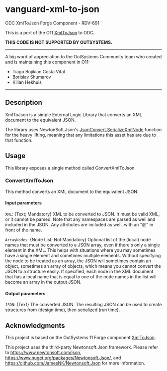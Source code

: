 # vanguard-xml-to-json
ODC XmlToJson Forge Component - RDV-691

This is a port of the O11 [XmlToJson](https://www.outsystems.com/forge/component-overview/3709/xmltojson-o11) to ODC.

**THIS CODE IS NOT SUPPORTED BY OUTSYSTEMS.**

------------

A big word of appreciation to the OutSystems Community team who created and is maintaining this component in O11:
- Tiago Bojikian Costa Vital
- Borislav Shumarov
- Kilian Hekhuis

------------
## Description
XmlToJson is a simple External Logic Library that converts an XML document to the equivalent JSON.

The library uses NewtonSoft.Json's [JsonConvert.SerializeXmlNode](https://www.newtonsoft.com/json/help/html/M_Newtonsoft_Json_JsonConvert_SerializeXmlNode_1.htm "JsonConvert.SerializeXmlNode") function for the heavy lifting, meaning that any limitations this asset has are due to that function.

## Usage
This library exposes a single method called ConvertXmlToJson.

### ConvertXmlToJson
This method converts an XML document to the equivalent JSON.

#### Input parameters
`XML`: {Text; Mandatory} XML to be converted to JSON.
It must be valid XML, or it cannot be parsed. Note that any namespaces are parsed as well and included in the JSON.
Any attributes are included as well, with an "@" in front of the name.

`ArrayNodes`: {Node List; Not Mandatory} Optional list of the (local) node names that must be converted to a JSON array, even if there's only a single element in the XML.
This helps with situations where you may sometimes have a single element and sometimes multiple elements.
Without specifying the node to be treated as an array, the JSON will sometimes contain an object, sometimes an array of objects, which means you cannot convert the JSON to a structure easily.
If specified, each node in the XML document that has a local name that is equal to one of the node names in the list will become an array in the output JSON.

#### Output parameters
`JSON`: {Text} The converted JSON.
The resulting JSON can be used to create structures from (design time), then serialized (run time).

## Acknowledgments
This project is based on the OutSystems 11 Forge component  [XmlToJson](https://www.outsystems.com/forge/component-overview/3709/xmltojson-o11).

This project uses the third-party Newtonsoft.Json framework. Please refer to https://www.newtonsoft.com/json, https://www.nuget.org/packages/Newtonsoft.Json/, and  https://github.com/JamesNK/Newtonsoft.Json for more information.
